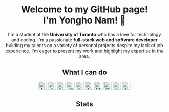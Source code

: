 <h1 align="center">
Welcome to my GitHub page!<br/> I'm Yongho Nam! 👋
</h1>
<p align="center">
I'm a student at the <strong>University of Toronto</strong> who has a love for technology and coding. I'm a passionate <strong>full-stack web and software developer</strong> building my talents on a variety of personal projects despite my lack of job experience. I'm eager to present my work and highlight my expertise in the area.
</p>
<h2 align="center">
What I can do
</h2>
<p align="center" >
  <code><img title="Arduino" height="25" src="https://cdn.jsdelivr.net/gh/devicons/devicon/icons/arduino/arduino-original.svg"></code>
  <code><img title="C" height="25" src="https://cdn.jsdelivr.net/gh/devicons/devicon/icons/c/c-original.svg"></code>
  <code><img title="C++" height="25" src="https://cdn.jsdelivr.net/gh/devicons/devicon/icons/cplusplus/cplusplus-original.svg"></code>
  <code><img title="C#" height="25" src="https://cdn.jsdelivr.net/gh/devicons/devicon/icons/csharp/csharp-original.svg"></code>
  <code><img title="Python" height="25" src="https://cdn.jsdelivr.net/gh/devicons/devicon/icons/python/python-original.svg"></code>
  <code><img title="Java" height="25" src="https://cdn.jsdelivr.net/gh/devicons/devicon/icons/java/java-original.svg"></code>
  <code><img title="HTML" height="25" src="https://cdn.jsdelivr.net/gh/devicons/devicon/icons/html5/html5-original.svg"></code>
  <code><img title="CSS" height="25" src="https://cdn.jsdelivr.net/gh/devicons/devicon/icons/css3/css3-original.svg"></code>
  <code><img title="Javascript" height="25" src="https://cdn.jsdelivr.net/gh/devicons/devicon/icons/javascript/javascript-original.svg"></code>
  <code><img title="Unity" height="25"  src="https://cdn.jsdelivr.net/gh/devicons/devicon/icons/unity/unity-original.svg"></code>
</p>
<h2 align="center">
Stats
</h2>
<p align="center">

</p>

